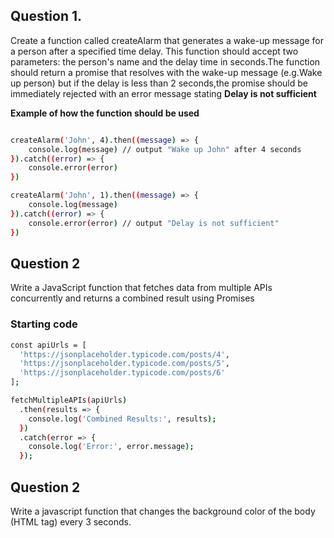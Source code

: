 ## Question 1.


Create a function called createAlarm that generates a wake-up message for a person after a specified time delay. This function should accept two parameters: the person's name and the delay time in seconds.The function should return a promise that resolves with the wake-up message (e.g.Wake up person) but if the delay is less than 2 seconds,the promise should be immediately rejected with an error message stating **Delay is not sufficient**

**Example of how the function should be used**
```sh

createAlarm('John', 4).then((message) => {
    console.log(message) // output "Wake up John" after 4 seconds
}).catch((error) => {
    console.error(error)
})

createAlarm('John', 1).then((message) => {
    console.log(message)
}).catch((error) => {
    console.error(error) // output "Delay is not sufficient"
})

```

## Question 2

Write a JavaScript function that fetches data from multiple APIs concurrently and returns a combined result using Promises

### Starting code

```sh 
const apiUrls = [
  'https://jsonplaceholder.typicode.com/posts/4',
  'https://jsonplaceholder.typicode.com/posts/5',
  'https://jsonplaceholder.typicode.com/posts/6'
];

fetchMultipleAPIs(apiUrls)
  .then(results => {
    console.log('Combined Results:', results);
  })
  .catch(error => {
    console.log('Error:', error.message);
  });
```

## Question 2

Write a javascript function that changes the background color of the body (HTML tag) every 3 seconds.